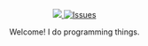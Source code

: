 
<p align="center">
    <a href="https://github.com/brysondev">
     <img src="https://img.shields.io/github/followers/brysondev?color=gree&logo=github" />
    </a>
   <a href="https://www.youtube.com/channel/UCz2q0x316-j9Mj7baWZarng">
     <img alt="Issues" src="https://img.shields.io/badge/Youtube-%23FF0000?style=flat&logo=youtube" />
   </a>

<p align="center">
  Welcome! I do programming things.
  </p>
